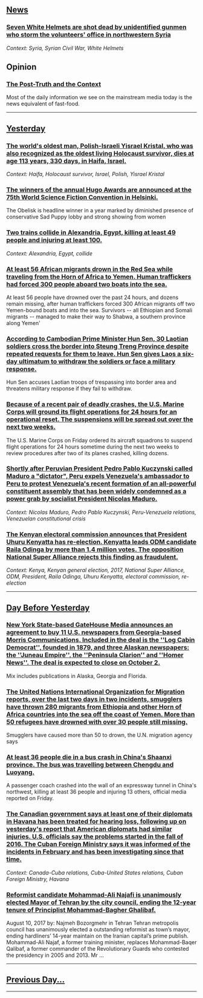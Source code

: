 ## [News](/news/2017/08/12/index.md)

### [Seven White Helmets are shot dead by unidentified gunmen who storm the volunteers' office in northwestern Syria ](/news/2017/08/12/seven-white-helmets-are-shot-dead-by-unidentified-gunmen-who-storm-the-volunteers-office-in-northwestern-syria.md)
_Context: Syria, Syrian Civil War, White Helmets_

## Opinion
### [The Post-Truth and the Context](/opinion/2017/04/4/the-post-truth-and-the-context/index.md)
Most of the daily information we see on the mainstream media today is the news equivalent of fast-food.

---

## [Yesterday](/news/2017/08/11/index.md)

### [The world's oldest man, Polish-Israeli Yisrael Kristal, who was also recognized as the oldest living Holocaust survivor, dies at age 113 years, 330 days, in Haifa, Israel. ](/news/2017/08/11/the-world-s-oldest-man-polish-israeli-yisrael-kristal-who-was-also-recognized-as-the-oldest-living-holocaust-survivor-dies-at-age-113-yea.md)
_Context: Haifa, Holocaust survivor, Israel, Polish, Yisrael Kristal_

### [The winners of the annual Hugo Awards are announced at the 75th World Science Fiction Convention in Helsinki. ](/news/2017/08/11/the-winners-of-the-annual-hugo-awards-are-announced-at-the-75th-world-science-fiction-convention-in-helsinki.md)
The Obelisk is headline winner in a year marked by diminished presence of conservative Sad Puppy lobby and strong showing from women

### [Two trains collide in Alexandria, Egypt, killing at least 49 people and injuring at least 100. ](/news/2017/08/11/two-trains-collide-in-alexandria-egypt-killing-at-least-49-people-and-injuring-at-least-100.md)
_Context: Alexandria, Egypt, collide_

### [At least 56 African migrants drown in the Red Sea while traveling from the Horn of Africa to Yemen. Human traffickers had forced 300 people aboard two boats into the sea. ](/news/2017/08/11/at-least-56-african-migrants-drown-in-the-red-sea-while-traveling-from-the-horn-of-africa-to-yemen-human-traffickers-had-forced-300-people.md)
At least 56 people have drowned over the past 24 hours, and dozens remain missing, after human traffickers forced 300 African migrants off two Yemen-bound boats and into the sea. Survivors -- all Ethiopian and Somali migrants -- managed to make their way to Shabwa, a southern province along Yemen&#x27;

### [According to Cambodian Prime Minister Hun Sen, 30 Laotian soldiers cross the border into Steung Treng Province despite repeated requests for them to leave. Hun Sen gives Laos a six-day ultimatum to withdraw the soldiers or face a military response. ](/news/2017/08/11/according-to-cambodian-prime-minister-hun-sen-30-laotian-soldiers-cross-the-border-into-steung-treng-province-despite-repeated-requests-for.md)
Hun Sen accuses Laotian troops of trespassing into border area and threatens military response if they fail to withdraw.

### [Because of a recent pair of deadly crashes, the U.S. Marine Corps will ground its flight operations for 24 hours for  an operational reset. The suspensions will be spread out over the next two weeks. ](/news/2017/08/11/because-of-a-recent-pair-of-deadly-crashes-the-u-s-marine-corps-will-ground-its-flight-operations-for-24-hours-for-an-operational-reset.md)
The U.S. Marine Corps on Friday ordered its aircraft squadrons to suspend flight operations for 24 hours sometime during the next two weeks to review procedures after two of its planes crashed, killing dozens.

### [Shortly after Peruvian President Pedro Pablo Kuczynski called Maduro a "dictator", Peru expels Venezuela's ambassador to Peru to protest Venezuela's recent formation of an all-powerful constituent assembly that has been widely condemned as a power grab by socialist President Nicolas Maduro. ](/news/2017/08/11/shortly-after-peruvian-president-pedro-pablo-kuczynski-called-maduro-a-dictator-peru-expels-venezuela-s-ambassador-to-peru-to-protest-ven.md)
_Context: Nicolas Maduro, Pedro Pablo Kuczynski, Peru-Venezuela relations, Venezuelan constitutional crisis_

### [The Kenyan electoral commission announces that President Uhuru Kenyatta has re-election. Kenyatta leads ODM candidate Raila Odinga by  more than 1.4 million votes. The opposition National Super Alliance rejects this finding as fraudulent. ](/news/2017/08/11/the-kenyan-electoral-commission-announces-that-president-uhuru-kenyatta-has-re-election-kenyatta-leads-odm-candidate-raila-odinga-by-more.md)
_Context: Kenya, Kenyan general election, 2017, National Super Alliance, ODM, President, Raila Odinga, Uhuru Kenyatta, electoral commission, re-election_

---

## [Day Before Yesterday](/news/2017/08/10/index.md)

### [New York State-based GateHouse Media announces an agreement to buy 11 U.S. newspapers from Georgia-based Morris Communications. Included in the deal is the ''Log Cabin Democrat'', founded in 1879, and three Alaskan newspapers: the ''Juneau Empire'', the ''Peninsula Clarion'' and ''Homer News''. The deal is expected to close on October 2. ](/news/2017/08/10/new-york-state-based-gatehouse-media-announces-an-agreement-to-buy-11-u-s-newspapers-from-georgia-based-morris-communications-included-in.md)
Mix includes publications in Alaska, Georgia and Florida.

### [The United Nations International Organization for Migration reports, over the last two days in two incidents, smugglers have thrown 280 migrants from Ethiopia and other Horn of Africa countries into the sea off the coast of Yemen. More than 50 refugees have drowned with over 30 people still missing. ](/news/2017/08/10/the-united-nations-international-organization-for-migration-reports-over-the-last-two-days-in-two-incidents-smugglers-have-thrown-280-migr.md)
Smugglers have caused more than 50 to drown, the U.N. migration agency says

### [At least 36 people die in a bus crash in China's Shaanxi province. The bus was travelling between Chengdu and Luoyang. ](/news/2017/08/10/at-least-36-people-die-in-a-bus-crash-in-china-s-shaanxi-province-the-bus-was-travelling-between-chengdu-and-luoyang.md)
A passenger coach crashed into the wall of an expressway tunnel in China&#39;s northwest, killing at least 36 people and injuring 13 others, official media reported on Friday.

### [The Canadian government says at least one of their diplomats in Havana has been treated for hearing loss, following up on yesterday's report that American diplomats had similar injuries. U.S. officials say the problems started in the fall of 2016. The Cuban Foreign Ministry says it was informed of the incidents in February and has been investigating since that time. ](/news/2017/08/10/the-canadian-government-says-at-least-one-of-their-diplomats-in-havana-has-been-treated-for-hearing-loss-following-up-on-yesterday-s-report.md)
_Context: Canada-Cuba relations, Cuba-United States relations, Cuban Foreign Ministry, Havana_

### [Reformist candidate Mohammad-Ali Najafi is unanimously elected Mayor of Tehran by the city council, ending the 12-year tenure of Principlist Mohammad-Bagher Ghalibaf. ](/news/2017/08/10/reformist-candidate-mohammad-ali-najafi-is-unanimously-elected-mayor-of-tehran-by-the-city-council-ending-the-12-year-tenure-of-principlist.md)
August 10, 2017 by: Najmeh Bozorgmehr in Tehran Tehran metropolis council has unanimously elected a outstanding reformist as town’s mayor, ending hardliners’ 14-year maintain on the Iranian capital’s prime publish. Mohammad-Ali Najaf, a former training minister, replaces Mohammad-Baqer Qalibaf, a former commander of the Revolutionary Guards who contested the presidency in 2005 and 2013. Mr &hellip;

---

## [Previous Day...](/news/2017/08/9/index.md)

---

